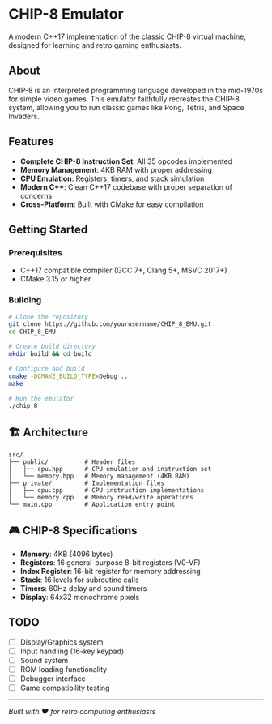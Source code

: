 # CHIP-8 Emulator

A modern C++17 implementation of the classic CHIP-8 virtual machine, designed for learning and retro gaming enthusiasts.

## About

CHIP-8 is an interpreted programming language developed in the mid-1970s for simple video games. This emulator faithfully recreates the CHIP-8 system, allowing you to run classic games like Pong, Tetris, and Space Invaders.

## Features

- **Complete CHIP-8 Instruction Set**: All 35 opcodes implemented
- **Memory Management**: 4KB RAM with proper addressing
- **CPU Emulation**: Registers, timers, and stack simulation
- **Modern C++**: Clean C++17 codebase with proper separation of concerns
- **Cross-Platform**: Built with CMake for easy compilation

## Getting Started

### Prerequisites

- C++17 compatible compiler (GCC 7+, Clang 5+, MSVC 2017+)
- CMake 3.15 or higher

### Building

```bash
# Clone the repository
git clone https://github.com/yourusername/CHIP_8_EMU.git
cd CHIP_8_EMU

# Create build directory
mkdir build && cd build

# Configure and build
cmake -DCMAKE_BUILD_TYPE=Debug ..
make

# Run the emulator
./chip_8
```


## 🏗️ Architecture

```
src/
├── public/          # Header files
│   ├── cpu.hpp      # CPU emulation and instruction set
│   └── memory.hpp   # Memory management (4KB RAM)
├── private/         # Implementation files
│   ├── cpu.cpp      # CPU instruction implementations
│   └── memory.cpp   # Memory read/write operations
└── main.cpp         # Application entry point
```

## 🎮 CHIP-8 Specifications

- **Memory**: 4KB (4096 bytes)
- **Registers**: 16 general-purpose 8-bit registers (V0-VF)
- **Index Register**: 16-bit register for memory addressing
- **Stack**: 16 levels for subroutine calls
- **Timers**: 60Hz delay and sound timers
- **Display**: 64x32 monochrome pixels


## TODO

- [ ] Display/Graphics system
- [ ] Input handling (16-key keypad)
- [ ] Sound system
- [ ] ROM loading functionality
- [ ] Debugger interface
- [ ] Game compatibility testing

---

*Built with ❤️ for retro computing enthusiasts*